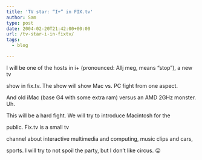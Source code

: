 ```yaml
---
title: 'TV star: “I+” in FIX.tv'
author: Sam
type: post
date: 2004-02-20T21:42:00+00:00
url: /tv-star-i-in-fixtv/
tags:
  - blog

---
```

I will be one of the hosts in i+ (pronounced: Allj meg, means &#8220;stop&#8221;), a new tv
  
show in fix.tv. The show will show Mac vs. PC fight from one aspect.
  
And old iMac (base G4 with some extra ram) versus an AMD 2GHz monster. Uh.

This will be a hard fight. We will try to introduce Macintosh for the
  
public. Fix.tv is a small tv
  
channel about interactive multimedia and computing, music clips and cars,
  
sports. I will try to not spoil the party, but I don&#8217;t like circus. 😛


